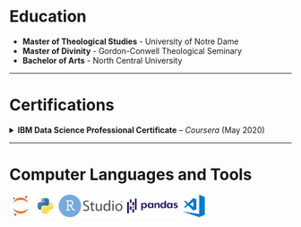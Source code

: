 # Education

* **Master of Theological Studies** - University of Notre Dame
* **Master of Divinity** - Gordon-Conwell Theological Seminary
* **Bachelor of Arts** - North Central University
___
# Certifications
  <details><summary>
  <strong>IBM Data Science Professional Certificate</strong> – <em>Coursera</em> (May 2020)
  </summary>
  <br>
  Open Source Tools for Data Science
  Python for Data Science and AI
  Databases and SQL for Data Science
  Data Analysis, Visualization, and Machine Learning with Python
  </details>
  
___
# Computer Languages and Tools
<code><img height="40" src="assets/jupyter-notebook.png"></code>
<code><img height="40" src="assets/python.png"></code>
<code><img height="40" src="assets/RStudio.png"></code>
<code><img height="40" src="assets/pandas.png"></code>
<code><img height="40" src="assets/visual-studio-code.png"></code>


<!--
**dmsmiley/dmsmiley** is a ✨ _special_ ✨ repository because its `README.md` (this file) appears on your GitHub profile.

Here are some ideas to get you started:

- 🔭 I’m currently working on ...
- 🌱 I’m currently learning ...
- 👯 I’m looking to collaborate on ...
- 🤔 I’m looking for help with ...
- 💬 Ask me about ...
- 📫 How to reach me: ...
- 😄 Pronouns: ...
- ⚡ Fun fact: ...
-->

